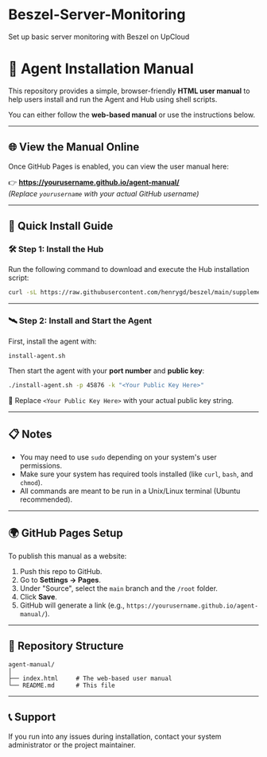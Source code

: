 # Beszel-Server-Monitoring
Set up basic server monitoring with Beszel on UpCloud

# 🧭 Agent Installation Manual

This repository provides a simple, browser-friendly **HTML user manual** to help users install and run the Agent and Hub using shell scripts.

You can either follow the **web-based manual** or use the instructions below.

---

## 🌐 View the Manual Online

Once GitHub Pages is enabled, you can view the user manual here:

👉 **https://yourusername.github.io/agent-manual/**  
*(Replace `yourusername` with your actual GitHub username)*

---

## 🚀 Quick Install Guide

### 🛠 Step 1: Install the Hub

Run the following command to download and execute the Hub installation script:

```bash
curl -sL https://raw.githubusercontent.com/henrygd/beszel/main/supplemental/scripts/install-hub.sh -o install-hub.sh && chmod +x install-hub.sh && ./install-hub.sh
```

---

### 🛰 Step 2: Install and Start the Agent

First, install the agent with:

```bash
install-agent.sh
```

Then start the agent with your **port number** and **public key**:

```bash
./install-agent.sh -p 45876 -k "<Your Public Key Here>"
```

🔐 Replace `<Your Public Key Here>` with your actual public key string.

---

## 📋 Notes

- You may need to use `sudo` depending on your system's user permissions.
- Make sure your system has required tools installed (like `curl`, `bash`, and `chmod`).
- All commands are meant to be run in a Unix/Linux terminal (Ubuntu recommended).

---

## 🌍 GitHub Pages Setup

To publish this manual as a website:

1. Push this repo to GitHub.
2. Go to **Settings → Pages**.
3. Under "Source", select the `main` branch and the `/root` folder.
4. Click **Save**.
5. GitHub will generate a link (e.g., `https://yourusername.github.io/agent-manual/`).

---

## 📂 Repository Structure

```
agent-manual/
│
├── index.html     # The web-based user manual
└── README.md      # This file
```

---

## 📞 Support

If you run into any issues during installation, contact your system administrator or the project maintainer.

